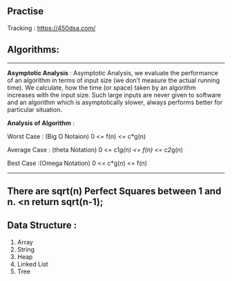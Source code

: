 ## Practise 
Tracking : https://450dsa.com/

## Algorithms:
-----


**Asymptotic Analysis** :
Asymptotic Analysis, we evaluate the performance of an algorithm in terms of input size (we don’t measure the actual running time). We calculate, how the time (or space) taken by an algorithm increases with the input size.
Such large inputs are never given to software and an algorithm which is asymptotically slower, always performs better for particular situation.

**Analysis of Algorithm** :


Worst Case : (Big O Notaion) 0 <= f(n) <= c*g(n)

Average Case : (theta Notation) 0 <= c1*g(n) <= f(n) <= c2*g(n)

Best Case :(Omega Notation) 0 <= c*g(n) <= f(n) 

---
There are sqrt(n) Perfect Squares between 1 and n.
<n return sqrt(n-1);
---
## Data Structure :
1. Array
2. String
3. Heap
4. Linked List
5. Tree
